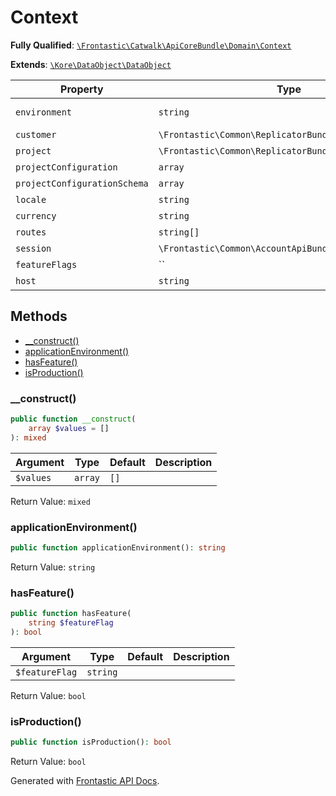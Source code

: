 #  Context

**Fully Qualified**: [`\Frontastic\Catwalk\ApiCoreBundle\Domain\Context`](../../../../src/php/ApiCoreBundle/Domain/Context.php)

**Extends**: [`\Kore\DataObject\DataObject`](https://github.com/kore/DataObject)

Property|Type|Default|Required|Description
--------|----|-------|--------|-----------
`environment` | `string` | `'prod'` | - | Symfony environment
`customer` | `\Frontastic\Common\ReplicatorBundle\Domain\Customer` |  | *Yes* | 
`project` | `\Frontastic\Common\ReplicatorBundle\Domain\Project` |  | *Yes* | 
`projectConfiguration` | `array` | `[]` | *Yes* | 
`projectConfigurationSchema` | `array` | `[]` | *Yes* | 
`locale` | `string` |  | *Yes* | 
`currency` | `string` | `'EUR'` | *Yes* | 
`routes` | `string[]` | `[]` | *Yes* | 
`session` | `\Frontastic\Common\AccountApiBundle\Domain\Session` | `null` | - | 
`featureFlags` | `` | `[]` | - | 
`host` | `string` |  | - | 

## Methods

* [__construct()](#__construct)
* [applicationEnvironment()](#applicationenvironment)
* [hasFeature()](#hasfeature)
* [isProduction()](#isproduction)

### __construct()

```php
public function __construct(
    array $values = []
): mixed
```

Argument|Type|Default|Description
--------|----|-------|-----------
`$values`|`array`|`[]`|

Return Value: `mixed`

### applicationEnvironment()

```php
public function applicationEnvironment(): string
```

Return Value: `string`

### hasFeature()

```php
public function hasFeature(
    string $featureFlag
): bool
```

Argument|Type|Default|Description
--------|----|-------|-----------
`$featureFlag`|`string`||

Return Value: `bool`

### isProduction()

```php
public function isProduction(): bool
```

Return Value: `bool`

Generated with [Frontastic API Docs](https://github.com/FrontasticGmbH/apidocs).
